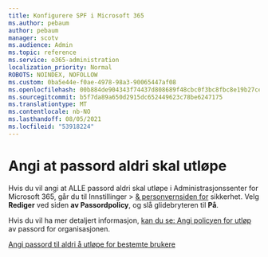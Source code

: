 ```yaml
---
title: Konfigurere SPF i Microsoft 365
ms.author: pebaum
author: pebaum
manager: scotv
ms.audience: Admin
ms.topic: reference
ms.service: o365-administration
localization_priority: Normal
ROBOTS: NOINDEX, NOFOLLOW
ms.custom: 0ba5e44e-f0ae-4978-98a3-90065447af08
ms.openlocfilehash: 00b884de904343f74437d808689f48cbc0f3bc8fbc8e19b27cebd1e2a68fdd71
ms.sourcegitcommit: b5f7da89a650d2915dc652449623c78be6247175
ms.translationtype: MT
ms.contentlocale: nb-NO
ms.lasthandoff: 08/05/2021
ms.locfileid: "53918224"
---
```

# <a name="set-passwords-to-never-expire"></a>Angi at passord aldri skal utløpe 

Hvis du vil angi at ALLE passord aldri skal utløpe i Administrasjonssenter for Microsoft 365, går du til Innstillinger   >  [ &amp; personvernsiden for](https://portal.office.com/adminportal/home#/settings/security) sikkerhet. Velg **Rediger** ved siden **av Passordpolicy**, og slå glidebryteren til **På**.
  
Hvis du vil ha mer detaljert informasjon, [kan du se: Angi policyen for utløp](https://docs.microsoft.com/microsoft-365/admin/manage/set-password-expiration-policy) av passord for organisasjonen.
  
[Angi passord til aldri å utløpe for bestemte brukere](https://docs.microsoft.com/microsoft-365/admin/add-users/set-password-to-never-expire)
  
